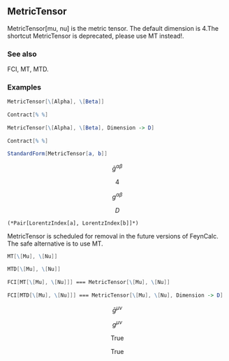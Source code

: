 ##  MetricTensor 

MetricTensor[mu, nu] is the metric tensor. The default dimension is 4.The shortcut MetricTensor is deprecated, please use MT instead!.

###  See also 

FCI, MT, MTD.

###  Examples 

```mathematica
MetricTensor[\[Alpha], \[Beta]] 
 
Contract[% %] 
 
MetricTensor[\[Alpha], \[Beta], Dimension -> D] 
 
Contract[% %] 
 
StandardForm[MetricTensor[a, b]]
```

$$\bar{g}^{\alpha \beta }$$

$$4$$

$$g^{\alpha \beta }$$

$$D$$

```
(*Pair[LorentzIndex[a], LorentzIndex[b]]*)
```

MetricTensor is scheduled for removal in the future versions of FeynCalc. The safe alternative is to use MT.

```mathematica
MT[\[Mu], \[Nu]] 
 
MTD[\[Mu], \[Nu]] 
 
FCI[MT[\[Mu], \[Nu]]] === MetricTensor[\[Mu], \[Nu]] 
 
FCI[MTD[\[Mu], \[Nu]]] === MetricTensor[\[Mu], \[Nu], Dimension -> D]
```

$$\bar{g}^{\mu \nu }$$

$$g^{\mu \nu }$$

$$\text{True}$$

$$\text{True}$$